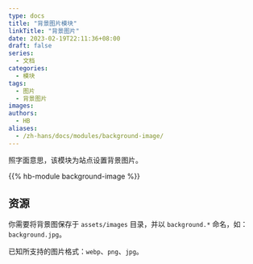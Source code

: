 ```yaml
---
type: docs
title: "背景图片模块"
linkTitle: "背景图片"
date: 2023-02-19T22:11:36+08:00
draft: false
series:
  - 文档
categories:
  - 模块
tags:
  - 图片
  - 背景图片
images:
authors:
  - HB
aliases:
  - /zh-hans/docs/modules/background-image/
---
```


照字面意思，该模块为站点设置背景图片。

<!--more-->

{{% hb-module background-image %}}

## 资源

你需要将背景图保存于 `assets/images` 目录，并以 `background.*` 命名，如： `background.jpg`。

已知所支持的图片格式：`webp`、`png`、`jpg`。
